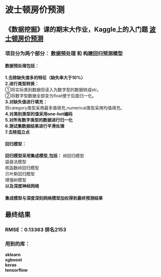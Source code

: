 # 波士顿房价预测
## 《数据挖掘》课的期末大作业，Kaggle上的入门题  [波士顿房价预测](https://www.kaggle.com/c/house-prices-advanced-regression-techniques)
### 项目分为两个部分： 数据预处理 和 构建回归预测模型
#### 数据预处理包括：
**1.去除缺失值多的特征（缺失率大于10%）**  
**2.进行类型转换：**  
①将实际类别数据但读入为数字型的数据转成str。  
②将数字型数据全部变为float便于后面归一化。  
**3.对缺失值进行填充：**  
将category类型采用最多值填充,numerical类型采用均值填充。  
**4.对类别类型的值采用one-hot编码**  
**5.对所有数字类型的数据进行归一化**  
**6.测试集数据结果进行平滑处理**  
**7.去除孤立点**  
#### 回归模型：
**回归模型采用集成模型,包括：**
岭回归模型  
袋装法模型  
核函数岭回归模型  
贝叶斯回归模型  
增强树模型  
**以及深度神经网络**
#### 集成模型与深度深刻网络模型加权得到最终预测结果
## 最终结果 
### RMSE：0.13363   排名2153
### 用到的库： 
**sklearn**  
**xgboost**  
**keras**  
**tensorflow**  

